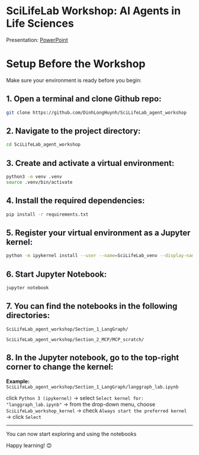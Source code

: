 # SciLifeLab Workshop: AI Agents in Life Sciences

Presentation: [PowerPoint](https://1drv.ms/p/c/edc89288e35ae05d/EUIjZr76uqJOnr3y6P5ne6oBkhO95rPaLm68aHsvmyCVew)


# Setup Before the Workshop

Make sure your environment is ready before you begin:

## 1. Open a terminal and clone Github repo: 
```bash
git clone https://github.com/DinhLongHuynh/SciLifeLab_agent_workshop
```

## 2. Navigate to the project directory:
```bash
cd SciLifeLab_agent_workshop
```

## 3. Create and activate a virtual environment:
```bash
python3 -m venv .venv
source .venv/bin/activate
 ```
    
## 4. Install the required dependencies:
```bash
pip install -r requirements.txt
```

## 5. Register your virtual environment as a Jupyter kernel:

```bash
python -m ipykernel install --user --name=SciLifeLab_venv --display-name="SciLifeLab_workshop_kernel"
```

## 6. Start Jupyter Notebook:
```bash
jupyter notebook
```

## 7. You can find the notebooks in the following directories:

`SciLifeLab_agent_workshop/Section_1_LangGraph/`

`SciLifeLab_agent_workshop/Section_2_MCP/MCP_scratch/`

## 8. In the Jupyter notebook, go to the top-right corner to change the kernel:

**Example:** `SciLifeLab_agent_workshop/Section_1_LangGraph/langgraph_lab.ipynb`

click `Python 3 (ipykernel)` → select `Select kernel for: "langgraph_lab.ipynb"` → from the drop-down menu, choose `SciLifeLab_workshop_kernel` → check `Always start the preferred kernel` → click `Select`

---

You can now start exploring and using the notebooks

Happy learning! 😊
